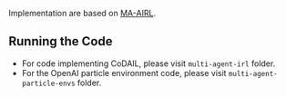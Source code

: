 Implementation are based on [MA-AIRL](https://github.com/ermongroup/ma-airl).

## Running the Code

- For code implementing CoDAIL, please visit `multi-agent-irl` folder.
- For the OpenAI particle environment code, please visit `multi-agent-particle-envs` folder.

